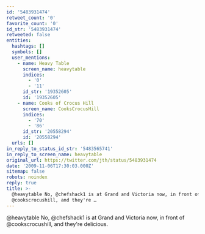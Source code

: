 ```yaml
---
id: '5483931474'
retweet_count: '0'
favorite_count: '0'
id_str: '5483931474'
retweeted: false
entities:
  hashtags: []
  symbols: []
  user_mentions:
    - name: Heavy Table
      screen_name: heavytable
      indices:
        - '0'
        - '11'
      id_str: '19352605'
      id: '19352605'
    - name: Cooks of Crocus Hill
      screen_name: CooksCrocusHill
      indices:
        - '70'
        - '86'
      id_str: '20558294'
      id: '20558294'
  urls: []
in_reply_to_status_id_str: '5483565741'
in_reply_to_screen_name: heavytable
original_url: https://twitter.com/jth/status/5483931474
date: '2009-11-06T17:30:03.000Z'
sitemap: false
robots: noindex
reply: true
title: >-
  @heavytable No, @chefshack1 is at Grand and Victoria now, in front of
  @cookscrocushill, and they're …
---
```


@heavytable No, @chefshack1 is at Grand and Victoria now, in front of @cookscrocushill, and they're delicious.